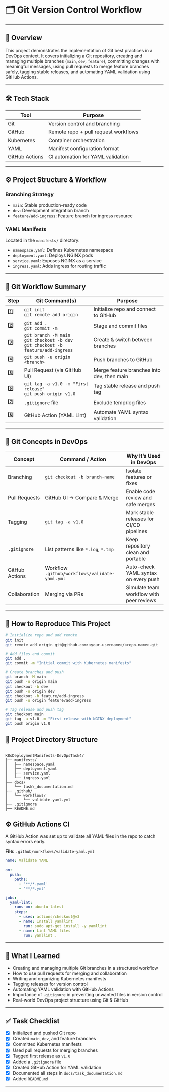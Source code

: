 # 🗂️ Git Version Control Workflow

---

## 📌 Overview

This project demonstrates the implementation of Git best practices in a DevOps context. It covers initializing a Git repository, creating and managing multiple branches (`main`, `dev`, `feature`), committing changes with meaningful messages, using pull requests to merge feature branches safely, tagging stable releases, and automating YAML validation using GitHub Actions.

---

## 🛠️ Tech Stack

| Tool          | Purpose                                  |
|---------------|------------------------------------------|
| Git           | Version control and branching            |
| GitHub        | Remote repo + pull request workflows     |
| Kubernetes    | Container orchestration                   |
| YAML          | Manifest configuration format             |
| GitHub Actions| CI automation for YAML validation        |

---

## ⚙️ Project Structure & Workflow

### Branching Strategy

- `main`: Stable production-ready code
- `dev`: Development integration branch
- `feature/add-ingress`: Feature branch for ingress resource

### YAML Manifests

Located in the `manifests/` directory:

- `namespace.yaml`: Defines Kubernetes namespace  
- `deployment.yaml`: Deploys NGINX pods  
- `service.yaml`: Exposes NGINX as a service  
- `ingress.yaml`: Adds ingress for routing traffic  

---

## 🔁 Git Workflow Summary

| Step | Git Command(s) | Purpose                                      |
|-------|----------------|----------------------------------------------|
| 1️⃣    | `git init`<br>`git remote add origin`       | Initialize repo and connect to GitHub         |
| 2️⃣    | `git add .`<br>`git commit -m`               | Stage and commit files                         |
| 3️⃣    | `git branch -M main`<br>`git checkout -b dev`<br>`git checkout -b feature/add-ingress` | Create & switch between branches               |
| 4️⃣    | `git push -u origin <branch>`                 | Push branches to GitHub                        |
| 5️⃣    | Pull Request (via GitHub UI)                   | Merge feature branches into dev, then main    |
| 6️⃣    | `git tag -a v1.0 -m "First release"`<br>`git push origin v1.0` | Tag stable release and push tag                |
| 7️⃣    | `.gitignore` file                              | Exclude temp/log files                          |
| 8️⃣    | GitHub Action (YAML Lint)                      | Automate YAML syntax validation                 |

---

## 🧠 Git Concepts in DevOps

| Concept         | Command / Action                  | Why It’s Used in DevOps                      |
|-----------------|---------------------------------|---------------------------------------------|
| Branching       | `git checkout -b branch-name`   | Isolate features or fixes                    |
| Pull Requests   | GitHub UI → Compare & Merge      | Enable code review and safe merges           |
| Tagging         | `git tag -a v1.0`               | Mark stable releases for CI/CD pipelines     |
| `.gitignore`    | List patterns like `*.log`, `*.tmp` | Keep repository clean and portable          |
| GitHub Actions  | Workflow `.github/workflows/validate-yaml.yml` | Auto-check YAML syntax on every push        |
| Collaboration   | Merging via PRs                 | Simulate team workflow with peer reviews    |

---

## 🧪 How to Reproduce This Project

```bash
# Initialize repo and add remote
git init
git remote add origin git@github.com:<your-username>/<repo-name>.git

# Add files and commit
git add .
git commit -m "Initial commit with Kubernetes manifests"

# Create branches and push
git branch -M main
git push -u origin main
git checkout -b dev
git push -u origin dev
git checkout -b feature/add-ingress
git push -u origin feature/add-ingress

# Tag release and push tag
git checkout main
git tag -a v1.0 -m "First release with NGINX deployment"
git push origin v1.0

```

## 📁 Project Directory Structure

```

K8sDeploymentManifests-DevOpsTask4/
├── manifests/
│   ├── namespace.yaml
│   ├── deployment.yaml
│   ├── service.yaml
│   └── ingress.yaml
├── docs/
│   └── task\_documentation.md
├── .github/
│   └── workflows/
│       └── validate-yaml.yml
├── .gitignore
├── README.md

```


## ⚙️ GitHub Actions CI

A GitHub Action was set up to validate all YAML files in the repo to catch syntax errors early.

**File:** `.github/workflows/validate-yaml.yml`

```yaml
name: Validate YAML

on:
  push:
    paths:
      - '**/*.yaml'
      - '**/*.yml'

jobs:
  yaml-lint:
    runs-on: ubuntu-latest
    steps:
      - uses: actions/checkout@v3
      - name: Install yamllint
        run: sudo apt-get install -y yamllint
      - name: Lint YAML files
        run: yamllint .
```

---

## 🧠 What I Learned

* Creating and managing multiple Git branches in a structured workflow
* How to use pull requests for merging and collaboration
* Writing and organizing Kubernetes manifests
* Tagging releases for version control
* Automating YAML validation with GitHub Actions
* Importance of `.gitignore` in preventing unwanted files in version control
* Real-world DevOps project structure using Git & GitHub

---

## ✅ Task Checklist

* [x] Initialized and pushed Git repo
* [x] Created `main`, `dev`, and feature branches
* [x] Committed Kubernetes manifests
* [x] Used pull requests for merging branches
* [x] Tagged first release as `v1.0`
* [x] Added a `.gitignore` file
* [x] Created GitHub Action for YAML validation
* [x] Documented all steps in `docs/task_documentation.md`
* [x] Added `README.md`

---
